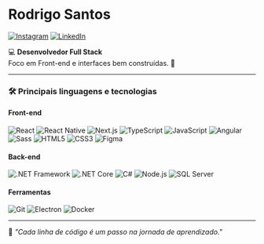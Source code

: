 # Rodrigo Santos

[![Instagram](https://img.shields.io/badge/-Instagram-e4405f?style=flat&logo=instagram&logoColor=white)](https://instagram.com/osantosrd/)
[![LinkedIn](https://img.shields.io/badge/-LinkedIn-0e76a8?style=flat&logo=linkedin&logoColor=white)](https://linkedin.com/in/rodrigo-santos-684b48286)

💻 **Desenvolvedor Full Stack**  
Foco em Front-end e interfaces bem construídas. 🚀

---

### 🛠 Principais linguagens e tecnologias
#### **Front-end**
![React](https://img.shields.io/badge/-React-61DAFB?style=flat&logo=react&logoColor=black)
![React Native](https://img.shields.io/badge/-React%20Native-61DAFB?style=flat&logo=react&logoColor=black)
![Next.js](https://img.shields.io/badge/-Next.js-000000?style=flat&logo=next.js&logoColor=white)
![TypeScript](https://img.shields.io/badge/-TypeScript-3178C6?style=flat&logo=typescript&logoColor=white)
![JavaScript](https://img.shields.io/badge/-JavaScript-F7DF1E?style=flat&logo=javascript&logoColor=black)
![Angular](https://img.shields.io/badge/-Angular-DD0031?style=flat&logo=angular&logoColor=white)
![Sass](https://img.shields.io/badge/-Sass-CC6699?style=flat&logo=sass&logoColor=white)
![HTML5](https://img.shields.io/badge/-HTML5-E34F26?style=flat&logo=html5&logoColor=white)
![CSS3](https://img.shields.io/badge/-CSS3-1572B6?style=flat&logo=css3&logoColor=white)
![Figma](https://img.shields.io/badge/-Figma-F24E1E?style=flat&logo=figma&logoColor=white)

#### **Back-end**
![.NET Framework](https://img.shields.io/badge/-.NET%20Framework-512BD4?style=flat&logo=dotnet&logoColor=white)
![.NET Core](https://img.shields.io/badge/-.NET%20Core-512BD4?style=flat&logo=dotnet&logoColor=white)
![C#](https://img.shields.io/badge/-C%23-239120?style=flat&logo=csharp&logoColor=white)
![Node.js](https://img.shields.io/badge/-Node.js-339933?style=flat&logo=node.js&logoColor=white)
![SQL Server](https://img.shields.io/badge/-SQL%20Server-CC2927?style=flat&logo=microsoftsqlserver&logoColor=white)

#### **Ferramentas**
![Git](https://img.shields.io/badge/-Git-F05032?style=flat&logo=git&logoColor=white)
![Electron](https://img.shields.io/badge/-Electron-47848F?style=flat&logo=electron&logoColor=white)
![Docker](https://img.shields.io/badge/-Docker-2496ED?style=flat&logo=docker&logoColor=white)

---

📌 _"Cada linha de código é um passo na jornada de aprendizado."_  
